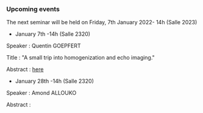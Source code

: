 ### Upcoming events

The next seminar will be held on Friday, 7th January 2022- 14h (Salle 2023)


- January 7th -14h (Salle 2320)

 Speaker : Quentin GOEPFERT
 
 Title : "A small trip into homogenization and echo imaging."

 Abstract : [here](https://seminarUMA.github.io/PDF/Abstract_seminaire_doctorant.pdf)
 
- January 28th -14h (Salle 2320)

Speaker : Amond ALLOUKO

Abstract : 



 
